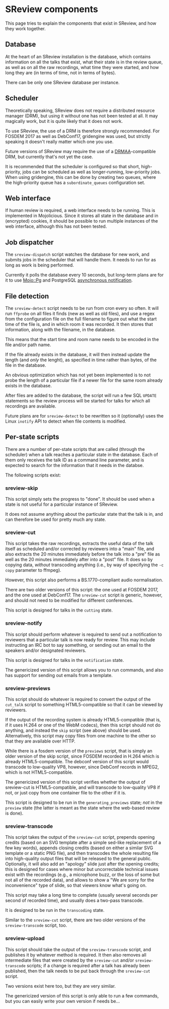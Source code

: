 # SReview components

This page tries to explain the components that exist in SReview, and how
they work together.

## Database

At the heart of an SReview installation is the database, which contains
information on all the talks that exist, what their state is in the
review queue, as well as on all the raw recordings, what time they were
started, and how long they are (in terms of time, not in terms of
bytes).

There can be only one SReview database per instance.

## Scheduler

Theoretically speaking, SReview does not require a distributed resource
manager (DRM), but using it without one has not been tested at all. It
may magically work, but it is quite likely that it does not work.

To use SReview, the use of a DRM is therefore strongly recommended. For
FOSDEM 2017 as well as DebConf17, gridengine was used, but strictly
speaking it doesn't really matter which one you use.

Future versions of SReview may require the use of a
[DRMAA](http://www.drmaa.org)-compatible DRM, but currently that's not
yet the case.

It is recommended that the scheduler is configured so that short,
high-priority, jobs can be scheduled as well as longer-running,
low-priority jobs. When using gridengine, this can be done by creating
two queues, where the high-priority queue has a `subordinate_queues`
configuration set.

## Web interface

If human review is required, a web interface needs to be running. This is
implemented in Mojolicious. Since it stores all state in the database
and in (encrypted) cookies, it should be possible to run multiple
instances of the web interface, although this has not been tested.

## Job dispatcher

The `sreview-dispatch` script watches the database for new work, and submits
jobs in the scheduler that will handle them. It needs to run for as long as
work is being performed.

Currently it polls the database every 10 seconds, but long-term plans
are for it to use [Mojo::Pg](https://metacpan.org/pod/Mojo::Pg) and
PostgreSQL [asynchronous
notification](https://www.postgresql.org/docs/9.6/static/sql-listen.html).

## File detection

The `sreview-detect` script needs to be run from cron every so often. It
will run `ffprobe` on all files it finds (new as well as old files), and
use a regex from the configuration file on the full filename to figure
out what the start time of the file is, and in which room it was
recorded. It then stores that information, along with the filename, in
the database.

This means that the start time and room name needs to be encoded in the
file and/or path name.

If the file already exists in the database, it will then instead update
the length (and *only* the lenght), as specified in time rather than
bytes, of the file in the database.

An obvious optimization which has not yet been implemented is to not
probe the length of a particular file if a newer file for the same room
already exists in the database.

After files are added to the database, the script will run a few SQL
`UPDATE` statements so the review process will be started for talks for
which all recordings are available.

Future plans are for `sreview-detect` to be rewritten so it (optionally)
uses the Linux `inotify` API to detect when file contents is modified.

## Per-state scripts

There are a number of per-state scripts that are called (through the
scheduler) when a talk reaches a particular state in the database. Each
of them only receives the talk ID as a command line parameter, and is
expected to search for the information that it needs in the databse.

The following scripts exist:

### sreview-skip

This script simply sets the progress to "done". It should be used when a
state is not useful for a particular instance of SReview.

It does not assume anything about the particular state that the talk is
in, and can therefore be used for pretty much any state.

### sreview-cut

This script takes the raw recordings, extracts the useful data of the
talk itself as scheduled and/or corrected by reviewers into a "main"
file, and also extracts the 20 minutes immediately before the talk into
a "pre" file as well as the 20 minutes immediately after into a "post"
file. It does so by copying data, *without* transcoding anything (i.e.,
by way of specifying the `-c copy` parameter to ffmpeg).

However, this script also performs a BS.1770-compliant audio
normalisation.

There are two older versions of this script: the one used at FOSDEM
2017, and the one used at DebConf17. The `sreview-cut` script is
generic, however, and should not need to be modified for different
conferences.

This script is designed for talks in the `cutting` state.

### sreview-notify

This script should perform whatever is required to send out a
notification to reviewers that a particular talk is now ready for
review. This may include instructing an IRC bot to say something, or
sending out an email to the speakers and/or designated reviewers.

This script is designed for talks in the `notification` state.

The genericized version of this script allows you to run commands,
and also has support for sending out emails from a template.

### sreview-previews

This script should do whatever is required to convert the output of the
`cut_talk` script to something HTML5-compatible so that it can be viewed
by reviewers.

If the output of the recording system is already HTML5-compatible (that
is, if it uses H.264 or one of the WebM codecs), then this script should
not do anything, and instead the `skip` script (see above) should be
used. Alternatively, this script may copy files from one machine to the
other so that they are available over HTTP.

While there is a fosdem version of the `previews` script, that is simply
an older version of the skip script, since FOSDEM recorded in H.264
which is already HTML5-compatible. The debconf version of this script
would transcode to low-quality VP8, however, since DebConf records in
MPEG2, which is not HTML5-compatible.

The genericized version of this script verifies whether the output of
sreview-cut is HTML5-compatible, and will transcode to low-quality VP8
if not, or just copy from one container file to the other if it is.

This script is designed to be run in the `generating_previews` state;
*not* in the `preview` state (the latter is meant as the state where the
web-based review is done).

### sreview-transcode

This script takes the output of the `sreview-cut` script, prepends opening
credits (based on an SVG template after a simple sed-like replacement of
a few key words), appends closing credits (based on either a similar SVG
template or a static PNG file), and then transcodes the whole resulting
file into high-quality output files that will be released to the general
public. Optionally, it will also add an "apology" slide just after the
opening credits; this is designed for cases where minor but
uncorrectable technical issues exist with the recordings (e.g., a
microphone buzz, or the loss of some but not all of the recorded data),
and allows to show a "We are sorry for the inconvenience" type of slide,
so that viewers know what's going on.

This script may take a long time to complete (usually several seconds
per second of recorded time), and usually does a two-pass transcode.

It is designed to be run in the `transcoding` state.

Similar to the `sreview-cut` script, there are two older versions of the
`sreview-transcode` script, too.

### sreview-upload

This script should take the output of the `sreview-transcode` script,
and publishes it by whatever method is required. It then also removes
all intermediate files that were created by the `sreview-cut` and/or
`sreview-transcode` scripts; if a change is required after a talk has
already been published, then the talk needs to be put back through the
`sreview-cut` script.

Two versions exist here too, but they are very similar.

The genericized version of this script is only able to run a few
commands, but you can easily write your own version if needs be...
